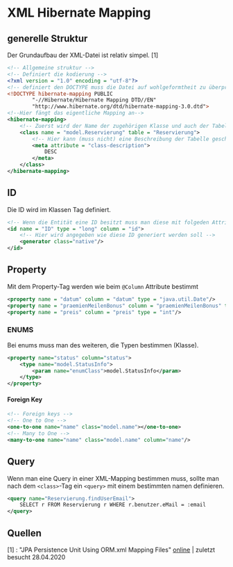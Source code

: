 # XML Hibernate Mapping

## generelle Struktur

Der Grundaufbau der XML-Datei ist relativ simpel. [1]

```xml
<!-- Allgemeine struktur -->
<!-- Definiert die kodierung -->
<?xml version = "1.0" encoding = "utf-8"?>
<!-- definiert den DOCTYPE muss die Datei auf wohlgeformtheit zu überprüfen -->
<!DOCTYPE hibernate-mapping PUBLIC
        "-//Hibernate/Hibernate Mapping DTD//EN"
        "http://www.hibernate.org/dtd/hibernate-mapping-3.0.dtd">
<!--Hier fängt das eigentliche Mapping an-->
<hibernate-mapping>
    <!-- Zuerst wird der Name der zugehörigen Klasse und auch der Tabellen name angegeben-->
    <class name = "model.Reservierung" table = "Reservierung">
        <!-- Hier kann (muss nicht) eine Beschreibung der Tabelle geschrieben werden-->
        <meta attribute = "class-description">
            DESC
        </meta>
    </class>
</hibernate-mapping>
```

## ID

Die ID wird im Klassen Tag definiert.

```xml
<!-- Wenn die Entität eine ID besitzt muss man diese mit folgeden Attribut definieren-->
<id name = "ID" type = "long" column = "id">
    <!-- Hier wird angegeben wie diese ID generiert werden soll -->
    <generator class="native"/>
</id>
```

## Property

Mit dem Property-Tag werden wie beim `@Column` Attribute bestimmt

```xml
<property name = "datum" column = "datum" type = "java.util.Date"/>
<property name = "praemienMeilenBonus" column = "praemienMeilenBonus" type = "int"/>
<property name = "preis" column = "preis" type = "int"/>
```

### ENUMS

Bei enums muss man des weiteren, die Typen bestimmen (Klasse).

```xml
<property name="status" column="status">
    <type name="model.StatusInfo">
        <param name="enumClass">model.StatusInfo</param>
    </type>
</property>
```

#### Foreign Key

```xml
<!-- Foreign keys -->
<!-- One to One -->
<one-to-one name="name" class="model.name"></one-to-one>
<!-- Many to One -->
<many-to-one name="name" class="model.name" column="name"/>
```

## Query

Wenn man eine Query in einer XML-Mapping bestimmen muss, sollte man nach dem `<class>`-Tag ein `<query>` mit einem bestimmten namen definieren.

```xml
<query name="Reservierung.findUserEmail">
    SELECT r FROM Reservierung r WHERE r.benutzer.eMail = :email
</query>
```

## Quellen

[1] : "JPA Persistence Unit Using ORM.xml Mapping Files" [online](https://webdev.jhuep.com/~jcs/ejava-javaee/coursedocs/605-784-site/docs/content/html/hibernate-migration-orm.html) | zuletzt besucht 28.04.2020